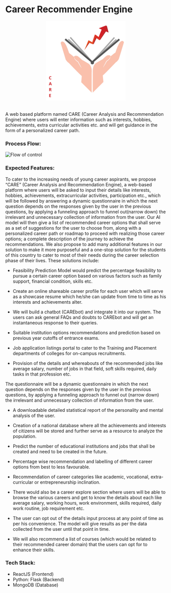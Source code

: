 # Career Recommender Engine
<p align="center">
<img src="https://raw.githubusercontent.com/Rutuj-R/Images/main/CARE_light.png" style="width:250px;" />
</p>
<br />
A web based platform named CARE (Career Analysis and Recommendation Engine) where users will enter information such as interests, hobbies, achievements, extra curricular activities etc. and will get guidance in the form of a personalized career path.

### Process Flow:
![Flow of control](https://raw.githubusercontent.com/Rutuj-Runwal/CareerRecommenderEngine/main/assets/Flowchart.png)


### Expected Features:
To cater to the increasing needs of young career aspirants, we propose “CARE” (Career Analysis and Recommendation Engine), a web-based platform where users will be asked to input their details like interests, hobbies, achievements, extracurricular activities, participation etc., which will be followed by answering a dynamic questionnaire in which the next question depends on the responses given by the user in the previous questions, by applying a funneling approach to funnel out(narrow down) the irrelevant and unnecessary collection of information from the user. Our AI model will then give a list of recommended career options that shall serve as a set of suggestions for the user to choose from, along with a personalized career path or roadmap to proceed with realizing those career options; a complete description of the journey to achieve the recommendations.
We also propose to add many additional features in our solution to make it more purposeful and a one-stop solution for the students of this country to cater to most of their needs during the career selection phase of their lives. These solutions include: 
<br/>
- Feasibility Prediction Model would predict the percentage feasibility to pursue a certain career option based on various factors such as family support, financial condition, skills etc.

- Create an online shareable career profile for each user which will serve as a showcase resume which he/she can update from time to time as his interests and achievements alter.

- We will build a chatbot (CAREbot) and integrate it into our system. The users can ask general FAQs and doubts to CAREbot and will get an instantaneous response to their queries.

- Suitable institution options recommendations and prediction based on previous year cutoffs of entrance exams.

- Job application listings portal to cater to the Training and Placement departments of colleges for on-campus recruitments.

- Provision of the details and whereabouts of the recommended jobs like average salary, number of jobs in that field, soft skills required, daily tasks in that profession etc.

The questionnaire will be a dynamic questionnaire in which the next question depends on the responses given by the user in the previous questions, by applying a funneling approach to funnel out (narrow down) the irrelevant and unnecessary collection of information from the user.

- A downloadable detailed statistical report of the personality and mental analysis of the user.

- Creation of a national database where all the achievements and interests of citizens will be stored and further serve as a resource to analyze the population.

- Predict the number of educational institutions and jobs that shall be created and need to be created in the future.

- Percentage wise recommendation and labelling of different career options from best to less favourable.

- Recommendation of career categories like academic, vocational, extra-curricular or entrepreneurship inclination.

- There would also be a career explore section where users will be able to browse the various careers and get to know the details about each like average salary, working hours, work environment, skills required, daily work routine, job requirement etc.

- The user can opt out of the details input process at any point of time as per his convenience. The model will give results as per the data collected from the user until that point in time.

- We will also recommend a list of courses (which would be related to their recommended career domain) that the users can opt for to enhance their skills.


### Tech Stack:
- ReactJS (Frontend)
- Python: Flask (Backend)
- MongoDB (Database)
